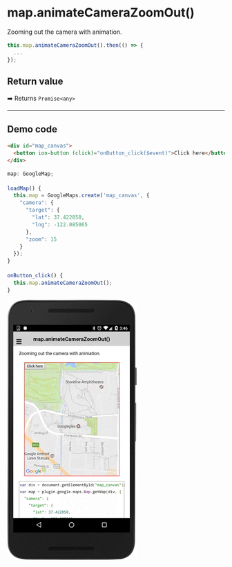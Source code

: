 # map.animateCameraZoomOut()

Zooming out the camera with animation.

```typescript
this.map.animateCameraZoomOut().then(() => {
  ...
});
```

## Return value

:arrow_right: Returns `Promise<any>`

----------------------------------------------------------------------------------------------------------

## Demo code

```html
<div id="map_canvas">
  <button ion-button (click)="onButton_click($event)">Click here</button>
</div>
```

```typescript
map: GoogleMap;

loadMap() {
  this.map = GoogleMaps.create('map_canvas', {
    "camera": {
      "target": {
        "lat": 37.422858,
        "lng": -122.085065
      },
      "zoom": 15
    }
  });
}

onButton_click() {
  this.map.animateCameraZoomOut();
}
```

![](image.gif)

